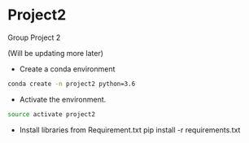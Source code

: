# Project2
Group Project 2

(Will be updating more later)

* Create a conda environment

```sh
conda create -n project2 python=3.6
```

* Activate the environment.

```sh
source activate project2
```

* Install libraries from Requirement.txt
pip install -r requirements.txt